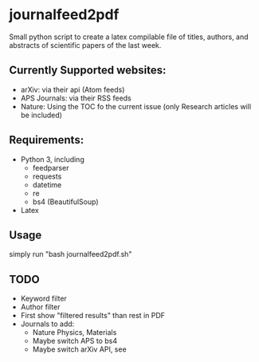 # journalfeed2pdf
Small python script to create a latex compilable file of titles, authors, and abstracts of scientific papers of the last week.

## Currently Supported websites:
- arXiv: via their api (Atom feeds)
- APS Journals: via their RSS feeds
- Nature: Using the TOC fo the current issue (only Research articles will be included)

## Requirements:
- Python 3, including
  - feedparser
  - requests
  - datetime
  - re
  - bs4 (BeautifulSoup)
- Latex

## Usage
simply run "bash journalfeed2pdf.sh"

## TODO
- Keyword filter
- Author filter
- First show "filtered results" than rest in PDF
- Journals to add:
  - Nature Physics, Materials
  - Maybe switch APS to bs4
  - Maybe switch arXiv API, see
